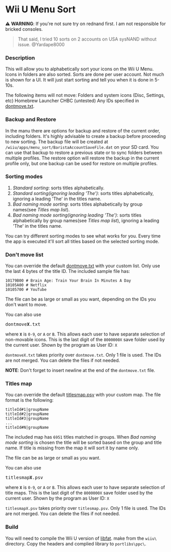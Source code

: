 # Wii U Menu Sort

:warning: **WARNING**: If you're not sure try on rednand first. I am not responsible for bricked consoles.

> That said, I tried 10 sorts on 2 accounts on USA sysNAND without issue.
> @Yardape8000

### Description

This will allow you to alphabetically sort your icons on the Wii U Menu.
Icons in folders are also sorted.
Sorts are done per user account.
Not much is shown for a UI. It will just start sorting and tell you when it is done in 5-10s.

The following items will not move:
Folders and system icons (Disc, Settings, etc)
Homebrew Launcher
CHBC (untested)
Any IDs specified in [dontmove.txt](dontmove.txt).

### Backup and Restore

In the manu there are options for backup and restore of the current order, including folders. It's highly advisable to create a backup before proceeding to new sorting. The backup file will be created at `/wiiu/apps/menu_sort/BaristaAccountSaveFile.dat` on your SD card. You can use that backup to restore a previous state or to sync folders between multiple profiles. The restore option will restore the backup in the current profile only, but one backup can be used for restore on multiple profiles.

### Sorting modes

1. _Standard sorting_: sorts titles alphabetically.
2. _Standard sorting(ignoring leading 'The')_: sorts titles alphabetically, ignoring a leading 'The' in the titles name.
3. _Bad naming mode sorting_: sorts titles alphabetically by group names(see _Titles map list_). 
4. _Bad naming mode sorting(ignoring leading 'The')_: sorts titles alphabetically by group names(see _Titles map list_), ignoring a leading 'The' in the titles name.

You can try different sorting modes to see what works for you. Every time the app is executed it'll sort all titles based on the selected sorting mode.

### Don't move list

You can override the default [dontmove.txt](dontmove.txt) with your custom list.
Only use the last 4 bytes of the title ID.
The included sample file has:

```
10179B00 # Brain Age: Train Your Brain In Minutes A Day
10105A00 # Netflix
10105700 # YouTube
```

The file can be as large or small as you want, depending on the IDs you don't want to move.

You can also use <pre>dontmove<b>X</b>.txt</pre> where **`X`** is `0-9`, or `A` or `B`.
This allows each user to have separate selection of non-movable icons.
This is the last digit of the `8000000X` save folder used by the current user.
Shown by the program as User ID: `X`

`dontmoveX.txt` takes priority over `dontmove.txt`.
Only 1 file is used. The IDs are not merged.
You can delete the files if not needed.

**NOTE**: Don't forget to insert newline at the end of the `dontmove.txt` file.

### Titles map

You can override the default [titlesmap.psv](titlesmap.psv) with your custom map.
The file format is the following:
```
titleId#1|groupName
titleId#2|groupName
titleId#3|groupName
...
titleId#N|groupName
```

The included map has `6951` titles matched in groups. When _Bad naming mode sorting_ is chosen the title will be sorted based on the group and title name. If title is missing from the map it will sort it by name only.

The file can be as large or small as you want.

You can also use <pre>titlesmap<b>X</b>.psv</pre> where **`X`** is `0-9`, or `A` or `B`.
This allows each user to have separate selection of title maps.
This is the last digit of the `8000000X` save folder used by the current user.
Shown by the program as User ID: `X`

`titlesmapX.psv` takes priority over `titlesmap.psv`.
Only 1 file is used. The IDs are not merged.
You can delete the files if not needed.

### Build

You will need to compile the Wii U version of [libfat](https://github.com/dimok789/libfat).
make from the `wiiu\` directory.
Copy the headers and complied library to `portlibs\ppc\`.
